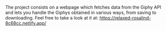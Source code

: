 The project consists on a webpage which fetches data from the Giphy API and lets you handle the Giphys obtained in various ways, from saving to downloading. 
Feel free to take a look at it at: 
https://relaxed-rosalind-8c68cc.netlify.app/
